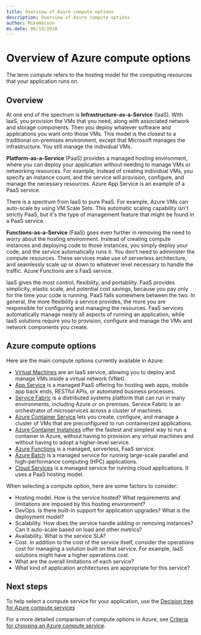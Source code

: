 ```yaml
---
title: Overview of Azure compute options
description: Overview of Azure compute options
author: MikeWasson
ms.date: 06/13/2018
---
```


# Overview of Azure compute options

The term *compute* refers to the hosting model for the computing resources that your application runs on. 

## Overview

At one end of the spectrum is **Infrastructure-as-a-Service** (IaaS). With IaaS, you provision the VMs that you need, along with associated network and storage components. Then you deploy whatever software and applications you want onto those VMs. This model is the closest to a traditional on-premises environment, except that Microsoft manages the infrastructure. You still manage the individual VMs.  

**Platform-as-a-Service** (PaaS) provides a managed hosting environment, where you can deploy your application without needing to manage VMs or networking resources. For example, instead of creating individual VMs, you specify an instance count, and the service will provision, configure, and manage the necessary resources. Azure App Service is an example of a PaaS service.

There is a spectrum from IaaS to pure PaaS. For example, Azure VMs can auto-scale by using VM Scale Sets. This automatic scaling capability isn't strictly PaaS, but it's the type of management feature that might be found in a PaaS service.

**Functions-as-a-Service** (FaaS) goes even further in removing the need to worry about the hosting environment. Instead of creating compute instances and deploying code to those instances, you simply deploy your code, and the service automatically runs it. You don’t need to administer the compute resources. These services make use of serverless architecture, and seamlessly scale up or down to whatever level necessary to handle the traffic. Azure Functions are a FaaS service.

IaaS gives the most control, flexibility, and portability. FaaS provides simplicity, elastic scale, and potential cost savings, because you pay only for the time your code is running. PaaS falls somewhere between the two. In general, the more flexibility a service provides, the more you are responsible for configuring and managing the resources. FaaS services automatically manage nearly all aspects of running an application, while IaaS solutions require you to provision, configure and manage the VMs and network components you create.

## Azure compute options

Here are the main compute options currently available in Azure:

- [Virtual Machines](/azure/virtual-machines/) are an IaaS service, allowing you to deploy and manage VMs inside a virtual network (VNet).
- [App Service](/azure/app-service/app-service-value-prop-what-is) is a managed PaaS offering for hosting web apps, mobile app back ends, RESTful APIs, or automated business processes.
- [Service Fabric](/azure/service-fabric/service-fabric-overview) is a distributed systems platform that can run in many environments, including Azure or on premises. Service Fabric is an orchestrator of microservices across a cluster of machines. 
- [Azure Container Service](/azure/container-service/container-service-intro) lets you create, configure, and manage a cluster of VMs that are preconfigured to run containerized applications.
- [Azure Container Instances](/azure/container-instances/container-instances-overview) offer the fastest and simplest way to run a container in Azure, without having to provision any virtual machines and without having to adopt a higher-level service.
- [Azure Functions](/azure/azure-functions/functions-overview) is a managed, serverless, FaaS service.
- [Azure Batch](/azure/batch/batch-technical-overview) is a managed service for running large-scale parallel and high-performance computing (HPC) applications.
- [Cloud Services](/azure/cloud-services/cloud-services-choose-me) is a managed service for running cloud applications. It uses a PaaS hosting model. 

When selecting a compute option, here are some factors to consider:

- Hosting model. How is the service hosted? What requirements and limitations are imposed by this hosting environment? 
- DevOps. Is there built-in support for application upgrades? What is the deployment model?
- Scalability. How does the service handle adding or removing instances? Can it auto-scale based on load and other metrics? 
- Availability. What is the service SLA? 
- Cost. In addition to the cost of the service itself, consider the operations cost for managing a solution built on that service. For example, IaaS solutions might have a higher operations cost.
- What are the overall limitations of each service? 
- What kind of application architectures are appropriate for this service? 

## Next steps

To help select a compute service for your application, use the [Decision tree for Azure compute services](./compute-decision-tree.md)

For a more detailed comparison of compute options in Azure, see [Criteria for choosing an Azure compute service](./compute-comparison.md).
